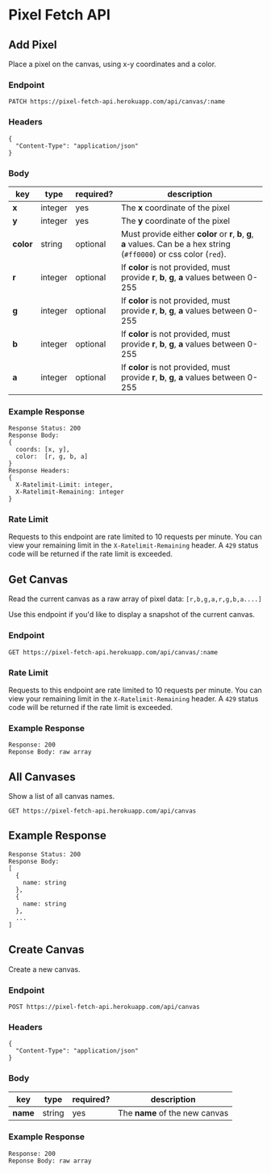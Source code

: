 # Pixel Fetch API

## Add Pixel

Place a pixel on the canvas, using x-y coordinates and a color.

### Endpoint

```
PATCH https://pixel-fetch-api.herokuapp.com/api/canvas/:name
```

### Headers

```
{
  "Content-Type": "application/json"
}
```

### Body

| key   | type    | required? | description | 
|-------|---------|-----------|-------------|
| **x**     | integer | yes       | The **x** coordinate of the pixel |
| **y**     | integer | yes       | The **y** coordinate of the pixel |
| **color** | string  | optional  | Must provide either **color** or **r**, **b**, **g**, **a** values. Can be a hex string (`#ff0000`) or css color (`red`). | 
| **r**     | integer | optional  | If **color** is not provided, must provide **r**, **b**, **g**, **a** values between 0-255 |
| **g**     | integer | optional  | If **color** is not provided, must provide **r**, **b**, **g**, **a** values between 0-255 |
| **b**     | integer | optional  | If **color** is not provided, must provide **r**, **b**, **g**, **a** values between 0-255 |
| **a**     | integer | optional  | If **color** is not provided, must provide **r**, **b**, **g**, **a** values between 0-255 |

### Example Response
```
Response Status: 200
Response Body: 
{ 
  coords: [x, y],
  color:  [r, g, b, a]
}
Response Headers:
{
  X-Ratelimit-Limit: integer,
  X-Ratelimit-Remaining: integer
}
```

### Rate Limit

Requests to this endpoint are rate limited to 10 requests per minute. You can view your remaining limit in the `X-Ratelimit-Remaining` header. A `429` status code will be returned if the rate limit is exceeded.

## Get Canvas

Read the current canvas as a raw array of pixel data: `[r,b,g,a,r,g,b,a....]`

Use this endpoint if you'd like to display a snapshot of the current canvas.

### Endpoint

```
GET https://pixel-fetch-api.herokuapp.com/api/canvas/:name
```

### Rate Limit

Requests to this endpoint are rate limited to 10 requests per minute. You can view your remaining limit in the `X-Ratelimit-Remaining` header. A `429` status code will be returned if the rate limit is exceeded.

### Example Response

```
Response: 200
Reponse Body: raw array
```

## All Canvases

Show a list of all canvas names.

```
GET https://pixel-fetch-api.herokuapp.com/api/canvas
```

## Example Response

```
Response Status: 200
Response Body: 
[
  { 
    name: string
  },
  {
    name: string
  },
  ...
]
```

## Create Canvas

Create a new canvas.

### Endpoint

```
POST https://pixel-fetch-api.herokuapp.com/api/canvas
```

### Headers

```
{
  "Content-Type": "application/json"
}
```

### Body

| key   | type    | required? | description | 
|-------|---------|-----------|-------------|
| **name**    | string  | yes       | The **name** of the new canvas |

### Example Response

```
Response: 200
Reponse Body: raw array
```
